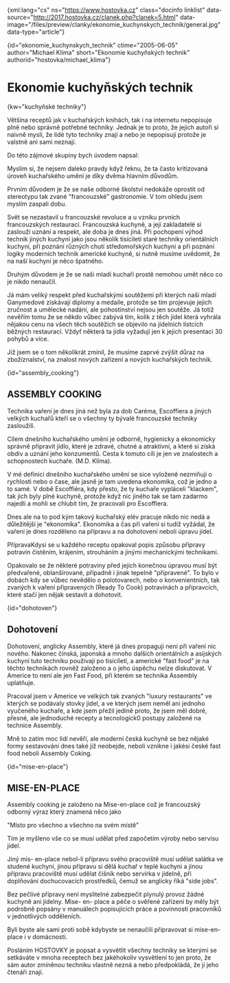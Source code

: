 
{xml:lang="cs" ns="https://www.hostovka.cz" class="docinfo linklist" data-source="http://2017.hostovka.cz/clanek.php?clanek=5.html" data-image="/files/preview/clanky/ekonomie\_kuchynskych\_technik/general.jpg" data-type="article"}

{id="ekonomie\_kuchynskych\_technik" ctime="2005-06-05" author="Michael Klíma" short="Ekonomie kuchyňských technik" authorid="hostovka/michael_klima"}

# Ekonomie kuchyňských technik

<!-- generated attribute kw by user_udpatekw.sh on 2019-06-30, do not edit -->

{kw="kuchyňské techniky"}

Většina receptů jak v kuchařských knihách, tak i na internetu nepopisuje plně nebo správně potřebné techniky. Jednak je to proto, že jejich autoři si naivně myslí, že lidé tyto techniky znají a nebo je nepopisují protože je valstně ani sami neznají.

Do této zájmové skupiny bych úvodem napsal:

Myslím si, že nejsem daleko pravdy když řeknu, že ta často kritizovaná úroveň kuchařského umění je díky dvěma hlavním důvodům.

Prvním důvodem je že se naše odborné školství nedokáže oprostit od stereotypu tak zvané "francouzské" gastronomie. V tom ohledu jsem myslím zaspali dobu.

Svět se nezastavil u francouzské revoluce a u vzniku prvních francouzských restaurací. Francouzská kuchyně, a její zakladatelé si zaslouží uznání a respekt, ale doba je dnes jiná. Při pochopení výhod technik jiných kuchyní jako jsou několik tisíciletí staré techniky orientálních kuchyní, při poznání různých chutí středomořských kuchyní a při poznání logiky moderních technik americké kuchyně, si nutně musíme uvědomit, že na naší kuchyni je něco špatného.

Druhým důvodem je že se naši mladí kuchaři prostě nemohou umět něco co je nikdo nenaučil.

Já mám veliký respekt před kuchařskými soutěžemi při kterých naši mladí Ganymedové získávají diplomy a medaile, protože se tím projevuje jejich zručnost a umělecké nadání, ale pohostinství nejsou jen soutěže. Já totiž nevěřím tomu že se někdo vůbec zabývá tím, kolik z těch jídel která vyhrála nějakou cenu na všech těch soutěžích se objevilo na jídelních lístcích běžných restaurací. Vždyť některá ta jídla vyžadují jen k jejich presentaci 30 pohybů a více.

Již jsem se o tom několikrát zmínil, že musíme zaprvé zvýšit důraz na zbožíznalství, na znalost nových zařízení a nových kuchařských technik.

{id="assembly_cooking"}

## ASSEMBLY COOKING

Technika vaření je dnes jiná než byla za dob Caréma, Escoffiera a jiných velkých kuchařů kteří se o všechny ty bývalé francouzské techniky zasloužili.

Cílem dnešního kuchařského umění je odborně, hygienicky a ekonomicky správně připravit jídlo, které je zdravé, chutné a atraktivní, a které si získá obdiv a uznání jeho konzumentů. Cesta k tomuto cíli je jen ve znalostech a schopnostech kuchaře. (M.D. Klíma).

V mé definici dnešního kuchařského umění se sice vyloženě nezmiňuji o rychlosti nebo o čase, ale jasně je tam uvedena ekonomika, což je jedno a to samé. V době Escoffiéra, kdy přesto, že ty kuchaře vypláceli "klackem", tak jich byly plné kuchyně, protože když nic jiného tak se tam zadarmo najedli a mohli se chlubit tím, že pracovali pro Escoffiera.

Dnes ale na to pod kým takový kuchařský elév pracuje nikdo nic nedá a důležitější je "ekonomika". Ekonomika a čas při vaření si tudíž vyžádal, že vaření je dnes rozděleno na přípravu a na dohotovení neboli úpravu jídel.

PřípravaKdysi se u každého receptu opakoval popis způsobu přípravy potravin čistěním, krájením, strouháním a jinými mechanickými technikami.

Opakovalo se že některé potraviny před jejich konečnou úpravou musí být předvařené, oblanšírované, případně i jinak tepelně "připravené". To bylo v dobách kdy se vůbec nevědělo o polotovarech, nebo o konvenientních, tak zvaných k vaření připravených (Ready To Cook) potravinách a přípravcích, které stačí jen nějak sestavit a dohotovit.

{id="dohotoven"}

## Dohotovení

Dohotovení, anglicky Assembly, které já dnes propaguji není při vaření nic nového. Nakonec čínská, japonská a mnoho dalších orientálních a asijských kuchyní tuto techniku používají po tisíciletí, a americké "fast food" je na těchto technikách rovněž založeno a o jeho úspěchu nelze diskutovat. V Americe to není ale jen Fast Food, při kterém se technika Assembly uplatňuje.

Pracoval jsem v Americe ve velkých tak zvaných "luxury restaurants" ve kterých se podávaly stovky jídel, a ve kterých jsem neměl ani jednoho vyučeného kuchaře, a kde jsem přežil jedině proto, že jsem měl dobré, přesné, ale jednoduché recepty a tecnologick0 postupy založené na technice Assembly.

Mně to zatím moc lidí nevěří, ale moderní česká kuchyně se bez nějaké formy sestavování dnes také již neobejde, neboli vznikne i jakési české fast food neboli Assembly Coking.

{id="mise-en-place"}

## MISE-EN-PLACE

Assembly cooking je založeno na Mise-en-place což je francouzský odborný výraz který znamená něco jako

"Místo pro všechno a všechno na svém místě"

Tím je myšleno vše co se musí udělat před započetím výroby nebo servisu jídel.

Jiný mis- en-place nebol-li přípravu svého pracoviště musí udělat salátka ve studené kuchyni, jinou přípravu si dělá kuchař v teplé kuchyni a jinou přípravu pracoviště musí udělat číšník nebo servírka v jídelně, při doplňování dochucovacích prostředků, čemuž se anglicky říká "side jobs".

Bez pečlivé přípravy není myslitelné zabezpečit plynulý provoz žádné kuchyně ani jídelny. Mise- en- place a péče o svěřené zařízení by měly být podrobně popsány v manuálech popisujících práce a povinnosti pracovníků v jednotlivých odděleních.

Byli byste ale sami proti sobě kdybyste se nenaučili připravovat si mise-en-place i v domácnosti.

Posláním HOSTOVKY je popsat a vysvětlit všechny techniky se kterými se setkáváte v mnoha receptech bez jakéhokoliv vysvětlení to jen proto, že sám autor zmíněnou techniku vlastně nezná a nebo předpokládá, že ji jeho čtenáři znají.

